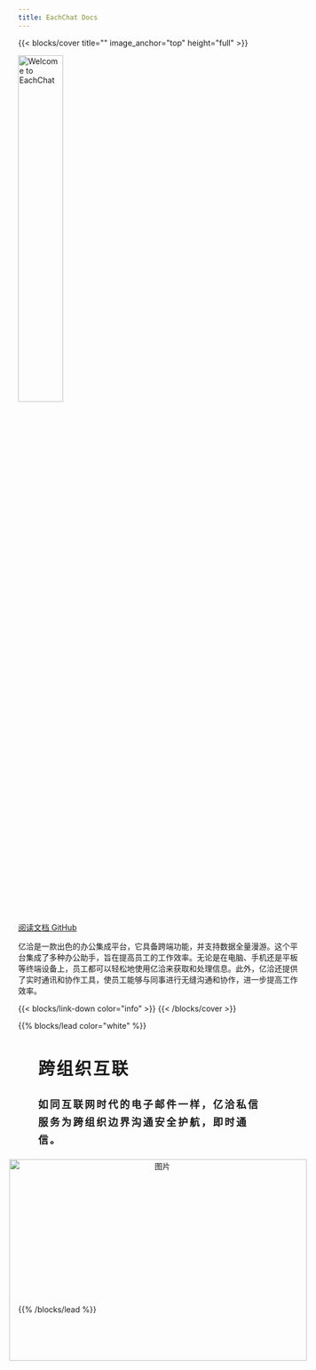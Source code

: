 ```yaml
---
title: EachChat Docs
---
```


{{< blocks/cover title="" image_anchor="top" height="full" >}}
<section>
	<img src="eachchat-logo.png" alt="Welcome to EachChat" width="40%">
</section>
<a class="btn btn-lg btn-primary me-3 mb-4" href="/docs/">
  阅读文档 <i class="fas fa-arrow-alt-circle-right ms-2"></i>
</a>
<a class="btn btn-lg btn-secondary me-3 mb-4" href="https://github.com/eachchat">
  GitHub <i class="fab fa-github ms-2 "></i>
</a>
<p class="lead mt-5">亿洽是一款出色的办公集成平台，它具备跨端功能，并支持数据全量漫游。这个平台集成了多种办公助手，旨在提高员工的工作效率。无论是在电脑、手机还是平板等终端设备上，员工都可以轻松地使用亿洽来获取和处理信息。此外，亿洽还提供了实时通讯和协作工具，使员工能够与同事进行无缝沟通和协作，进一步提高工作效率。</p>
{{< blocks/link-down color="info" >}}
{{< /blocks/cover >}}

{{% blocks/lead color="white" %}}
<div style="display: block;">
    <div style="display:flex; justify-content:center; height: 480px">
      <div style="display: flex; justify-content: center; flex-wrap: wrap; text-align: center; align-items: center;">
        <div style="display: inline-block; text-align: left; margin-right: 20px;">
          <p style="font-size: 30px; font-weight: 600; letter-spacing: 3px;">跨组织互联</p>
          <p style="width: 412px; font-size: 18px; font-weight: 600; line-height: 32px; letter-spacing: 3px;">如同互联网时代的电子邮件一样，亿洽私信服务为跨组织边界沟通安全护航，即时通信。</p>
        </div>
        <div style="display: inline-block;">
          <img src="./banner3.91fa189c.webp" alt="图片" style="width: 536px; height:363px;">
        </div>
      </div>
    </div>
  </div>
{{% /blocks/lead %}}